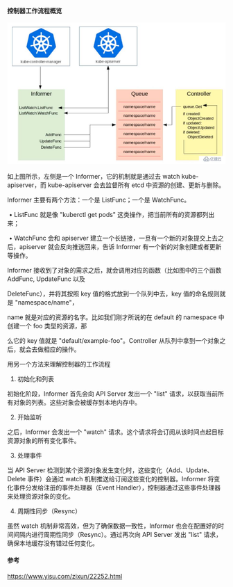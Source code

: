 #### 控制器工作流程概览

<img src="controller.assets/image-20240926162435219.png" alt="image-20240926162435219" style="zoom:80%;" />

如上图所示，左侧是一个 Informer，它的机制就是通过去 watch kube-apiserver，而 kube-apiserver 会去监督所有 etcd 中资源的创建、更新与删除。

Informer 主要有两个方法：一个是 ListFunc；一个是 WatchFunc。

​	• ListFunc 就是像 "kuberctl get pods" 这类操作，把当前所有的资源都列出来；

​	• WatchFunc 会和 apiserver 建立一个长链接，一旦有一个新的对象提交上去之后，apiserver 就会反向推送回来，告诉 Informer 有一个新的对象创建或者更新等操作。

Informer 接收到了对象的需求之后，就会调用对应的函数（比如图中的三个函数 AddFunc, UpdateFunc 以及 

DeleteFunc），并将其按照 key 值的格式放到一个队列中去，key 值的命名规则就是 "namespace/name"，

name 就是对应的资源的名字。比如我们刚才所说的在 default 的 namespace 中创建一个 foo 类型的资源，那

么它的 key 值就是 "default/example-foo"。Controller 从队列中拿到一个对象之后，就会去做相应的操作。



用另一个方法来理解控制器的工作流程

1. 初始化和列表

初始化阶段，Informer 首先会向 API Server 发出一个 "list" 请求，以获取当前所有对象的列表。这些对象会被缓存到本地内存中。

2. 开始监听

之后，Informer 会发出一个 "watch" 请求。这个请求将会订阅从该时间点起目标资源对象的所有变化事件。

3. 处理事件

当 API Server 检测到某个资源对象发生变化时，这些变化（Add、Update、Delete 事件）会通过 watch 机制推送给订阅这些变化的控制器。Informer 将变化事件分发给注册的事件处理器（Event Handler），控制器通过这些事件处理器来处理资源对象的变化。

4. 周期性同步（Resync）

虽然 watch 机制非常高效，但为了确保数据一致性，Informer 也会在配置好的时间间隔内进行周期性同步（Resync）。通过再次向 API Server 发出 "list" 请求，确保本地缓存没有错过任何变化。



#### 参考

https://www.yisu.com/zixun/22252.html